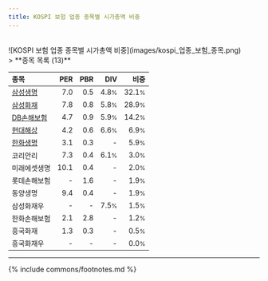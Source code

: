 ```yaml
---
title: KOSPI 보험 업종 종목별 시가총액 비중
---
```

<br>
![KOSPI 보험 업종 종목별 시가총액 비중](images/kospi_업종_보험_종목.png)
<br>
> **종목 목록 (13)**<a id="list"></a>

| **종목** | **PER** | **PBR** | **DIV** | **비중** |
| :------- | ------: | ------: | ------: | -------: |
| [삼성생명](/032830/) | 7.0 | 0.5 | 4.8<small>%</small> | 32.1<small>%</small> |
| [삼성화재](/000810/) | 7.8 | 0.8 | 5.8<small>%</small> | 28.9<small>%</small> |
| [DB손해보험](/005830/) | 4.7 | 0.9 | 5.9<small>%</small> | 14.2<small>%</small> |
| [현대해상](/001450/) | 4.2 | 0.6 | 6.6<small>%</small> | 6.9<small>%</small> |
| [한화생명](/088350/) | 3.1 | 0.3 | - | 5.9<small>%</small> |
| 코리안리 | 7.3 | 0.4 | 6.1<small>%</small> | 3.0<small>%</small> |
| 미래에셋생명 | 10.1 | 0.4 | - | 2.0<small>%</small> |
| 롯데손해보험 | - | 1.6 | - | 1.9<small>%</small> |
| 동양생명 | 9.4 | 0.4 | - | 1.9<small>%</small> |
| 삼성화재우 | - | - | 7.5<small>%</small> | 1.5<small>%</small> |
| 한화손해보험 | 2.1 | 2.8 | - | 1.2<small>%</small> |
| 흥국화재 | 1.3 | 0.3 | - | 0.5<small>%</small> |
| 흥국화재우 | - | - | - | 0.0<small>%</small> |

---
{% include commons/footnotes.md %}